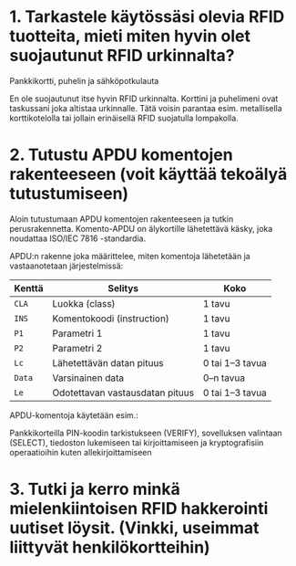# 1. Tarkastele käytössäsi olevia RFID tuotteita, mieti miten hyvin olet suojautunut RFID urkinnalta?

Pankkikortti, puhelin ja sähköpotkulauta

En ole suojautunut itse hyvin RFID urkinnalta. Korttini ja puhelimeni ovat taskussani joka altistaa urkinnalle. Tätä voisin parantaa esim. metallisella korttikotelolla tai jollain erinäisellä RFID suojatulla lompakolla.


# 2. Tutustu APDU komentojen rakenteeseen (voit käyttää tekoälyä tutustumiseen)


Aloin tutustumaan APDU komentojen rakenteeseen ja tutkin perusrakennetta. Komento-APDU on älykortille lähetettävä käsky, joka noudattaa ISO/IEC 7816 -standardia.

APDU:n rakenne joka määrittelee, miten komentoja lähetetään ja vastaanotetaan järjestelmissä:


| **Kenttä** | **Selitys**                             | **Koko**               |
|------------|-----------------------------------------|------------------------|
| `CLA`      | Luokka (class)                          | 1 tavu                 | 
| `INS`      | Komentokoodi (instruction)              | 1 tavu                 |        
| `P1`       | Parametri 1                             | 1 tavu                 |        
| `P2`       | Parametri 2                             | 1 tavu                 |      
| `Lc`       | Lähetettävän datan pituus               | 0 tai 1–3 tavua        |      
| `Data`     | Varsinainen data                        | 0–n tavua              |    
| `Le`       | Odotettavan vastausdatan pituus         | 0 tai 1–3 tavua        |  


APDU-komentoja käytetään esim.:

Pankkikorteilla PIN-koodin tarkistukseen (VERIFY), sovelluksen valintaan (SELECT), tiedoston lukemiseen tai kirjoittamiseen ja kryptografisiin operaatioihin kuten allekirjoittamiseen


# 3. Tutki ja kerro minkä mielenkiintoisen RFID hakkerointi uutiset löysit. (Vinkki, useimmat liittyvät henkilökortteihin)


